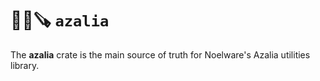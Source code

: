 # 🐻‍❄️🪚 `azalia`
The **azalia** crate is the main source of truth for Noelware's Azalia utilities library.
